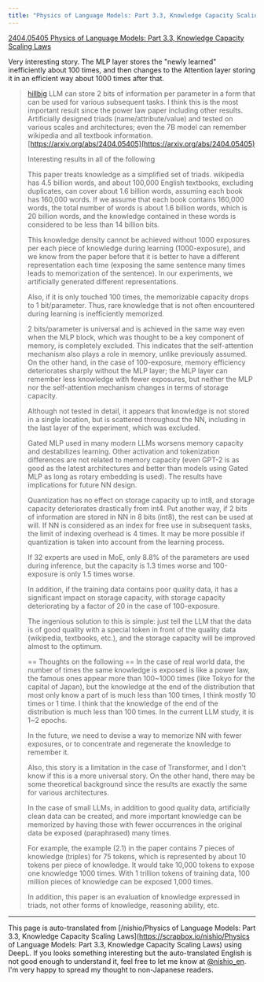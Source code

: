 ```yaml
---
title: "Physics of Language Models: Part 3.3, Knowledge Capacity Scaling Laws"
---
```


[2404.05405 Physics of Language Models: Part 3.3, Knowledge Capacity Scaling Laws](https://arxiv.org/abs/2404.05405)

Very interesting story.
The MLP layer stores the "newly learned" inefficiently about 100 times, and then changes to the Attention layer storing it in an efficient way about 1000 times after that.

> [hillbig](https://twitter.com/hillbig/status/1779640139263901698) LLM can store 2 bits of information per parameter in a form that can be used for various subsequent tasks. I think this is the most important result since the power law paper including other results. Artificially designed triads (name/attribute/value) and tested on various scales and architectures; even the 7B model can remember wikipedia and all textbook information. [https://arxiv.org/abs/2404.05405](https://arxiv.org/abs/2404.05405)
>
>  Interesting results in all of the following
>
>  This paper treats knowledge as a simplified set of triads.
>  wikipedia has 4.5 billion words, and about 100,000 English textbooks, excluding duplicates, can cover about 1.6 billion words, assuming each book has 160,000 words. If we assume that each book contains 160,000 words, the total number of words is about 1.6 billion words, which is 20 billion words, and the knowledge contained in these words is considered to be less than 14 billion bits.
>
>  This knowledge density cannot be achieved without 1000 exposures per each piece of knowledge during learning (1000-exposure), and we know from the paper before that it is better to have a different representation each time (exposing the same sentence many times leads to memorization of the sentence). In our experiments, we artificially generated different representations.
>
>  Also, if it is only touched 100 times, the memorizable capacity drops to 1 bit/parameter. Thus, rare knowledge that is not often encountered during learning is inefficiently memorized.
>
>  2 bits/parameter is universal and is achieved in the same way even when the MLP block, which was thought to be a key component of memory, is completely excluded. This indicates that the self-attention mechanism also plays a role in memory, unlike previously assumed.
>  On the other hand, in the case of 100-exposure, memory efficiency deteriorates sharply without the MLP layer; the MLP layer can remember less knowledge with fewer exposures, but neither the MLP nor the self-attention mechanism changes in terms of storage capacity.
>
>  Although not tested in detail, it appears that knowledge is not stored in a single location, but is scattered throughout the NN, including in the last layer of the experiment, which was excluded.
>
>  Gated MLP used in many modern LLMs worsens memory capacity and destabilizes learning. Other activation and tokenization differences are not related to memory capacity (even GPT-2 is as good as the latest architectures and better than models using Gated MLP as long as rotary embedding is used). The results have implications for future NN design.
>
>  Quantization has no effect on storage capacity up to int8, and storage capacity deteriorates drastically from int4. Put another way, if 2 bits of information are stored in NN in 8 bits (int8), the rest can be used at will. If NN is considered as an index for free use in subsequent tasks, the limit of indexing overhead is 4 times. It may be more possible if quantization is taken into account from the learning process.
>
>  If 32 experts are used in MoE, only 8.8% of the parameters are used during inference, but the capacity is 1.3 times worse and 100-exposure is only 1.5 times worse.
>
>  In addition, if the training data contains poor quality data, it has a significant impact on storage capacity, with storage capacity deteriorating by a factor of 20 in the case of 100-exposure.
>
>  The ingenious solution to this is simple: just tell the LLM that the data is of good quality with a special token in front of the quality data (wikipedia, textbooks, etc.), and the storage capacity will be improved almost to the optimum.
>
>  == Thoughts on the following ==
>  In the case of real world data, the number of times the same knowledge is exposed is like a power law, the famous ones appear more than 100~1000 times (like Tokyo for the capital of Japan), but the knowledge at the end of the distribution that most only know a part of is much less than 100 times, I think mostly 10 times or 1 time. I think that the knowledge of the end of the distribution is much less than 100 times. In the current LLM study, it is 1~2 epochs.
>
>  In the future, we need to devise a way to memorize NN with fewer exposures, or to concentrate and regenerate the knowledge to remember it.
>
>  Also, this story is a limitation in the case of Transformer, and I don't know if this is a more universal story. On the other hand, there may be some theoretical background since the results are exactly the same for various architectures.
>
>  In the case of small LLMs, in addition to good quality data, artificially clean data can be created, and more important knowledge can be memorized by having those with fewer occurrences in the original data be exposed (paraphrased) many times.
>
>  For example, the example (2.1) in the paper contains 7 pieces of knowledge (triples) for 75 tokens, which is represented by about 10 tokens per piece of knowledge. It would take 10,000 tokens to expose one knowledge 1000 times. With 1 trillion tokens of training data, 100 million pieces of knowledge can be exposed 1,000 times.
>
>  In addition, this paper is an evaluation of knowledge expressed in triads, not other forms of knowledge, reasoning ability, etc.


---
This page is auto-translated from [/nishio/Physics of Language Models: Part 3.3, Knowledge Capacity Scaling Laws](https://scrapbox.io/nishio/Physics of Language Models: Part 3.3, Knowledge Capacity Scaling Laws) using DeepL. If you looks something interesting but the auto-translated English is not good enough to understand it, feel free to let me know at [@nishio_en](https://twitter.com/nishio_en). I'm very happy to spread my thought to non-Japanese readers.